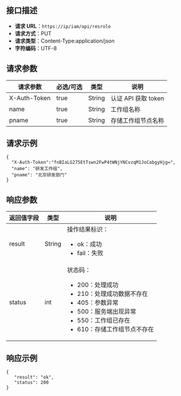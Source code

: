 ## 接口描述

- **请求 URL**：`https://ip/iam/api/resrole`
- **请求方式**：PUT
- **请求类型**：Content-Type:application/json
- **字符编码**：UTF-8

## 请求参数

| 请求参数     | 必选/可选 | 类型   | 说明                |
| ------------ | --------- | ------ | ------------------- |
| X-Auth-Token | true      | String | 认证 API 获取 token |
| name         | true      | String | 工作组名称          |
| pname        | true      | String | 存储工作组节点名称  |

## 请求示例

```shell
{
  "X-Auth-Token":"fnBIaLG275EtTswn2FwP4tWNjYNCvzqM1JoCabgyHjg=",
  "name": "研发工作组",
  "pname": "北京研发部门"
}
```

## 响应参数

| 返回值字段 | 类型   | 说明                                                         |
| ---------- | ------ | ------------------------------------------------------------ |
| result     | String | 操作结果标识：<ul><li>ok：成功<li>fail：失败</ul>            |
| status     | int    | 状态码：<ul><li>200：处理成功<li>210：处理成功数据不存在<li>405：参数异常	<li>500：服务端出现异常<li>550：工作组已存在<li>610：存储工作组节点不存在</ul> |


## 响应示例

```shell
{
   "result": "ok",
   "status": 200
}

```
